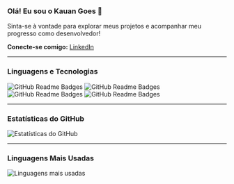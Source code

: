 ### Olá! Eu sou o Kauan Goes 👋

Sinta-se à vontade para explorar meus projetos e acompanhar meu progresso como desenvolvedor!

**Conecte-se comigo:**
[LinkedIn](https://linkedin.com/in/seu-perfil)

---

### Linguagens e Tecnologias

![GitHub Readme Badges](https://img.shields.io/badge/JavaScript-F7DF1E?style=for-the-badge&logo=javascript&logoColor=black)
![GitHub Readme Badges](https://img.shields.io/badge/TypeScript-3178C6?style=for-the-badge&logo=typescript&logoColor=white)
![GitHub Readme Badges](https://img.shields.io/badge/HTML5-E34F26?style=for-the-badge&logo=html5&logoColor=white)
![GitHub Readme Badges](https://img.shields.io/badge/CSS3-1572B6?style=for-the-badge&logo=css3&logoColor=white)

---

### Estatísticas do GitHub

![Estatísticas do GitHub](https://github-readme-stats.vercel.app/api?username=KauanGoes7&show_icons=true&theme=dark)

---

### Linguagens Mais Usadas

![Linguagens mais usadas](https://github-readme-stats.vercel.app/api/top-langs/?username=KauanGoes7&layout=compact&theme=dark)